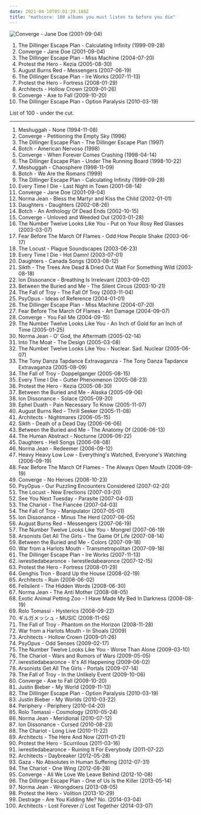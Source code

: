 ```yaml
---
date: 2021-04-10T05:01:29.188Z
title: "mathcore: 100 albums you must listen to before you die"
---
```

![Converge - Jane Doe (2001-09-04)](http://coverartarchive.org/release/c0c80905-b460-4385-b84d-b068eb14bf5a/7979568810-500.jpg "Converge - Jane Doe (2001-09-04)")
<ol class="albums">
<li data-cover="http://coverartarchive.org/release/b37590d5-8bb9-456f-944d-a92251a70a00/26500671993-500.jpg" data-tags="mathcore" role="button">The Dillinger Escape Plan - Calculating Infinity (1999-09-28)</li>
<li data-cover="http://coverartarchive.org/release/c0c80905-b460-4385-b84d-b068eb14bf5a/7979568810-500.jpg" data-tags="metalcore, mathcore, hardcore" role="button">Converge - Jane Doe (2001-09-04)</li>
<li data-cover="http://coverartarchive.org/release/42ea3211-d82a-465a-8ead-741a2e7dcf55/8879651355-500.jpg" data-tags="mathcore" role="button">The Dillinger Escape Plan - Miss Machine (2004-07-20)</li>
<li data-cover="http://coverartarchive.org/release/823a4507-0214-4494-94b4-a412bea51fb3/26400961318-500.jpg" data-tags="mathcore, progressive metalcore" role="button">Protest the Hero - Kezia (2005-08-30)</li>
<li data-cover="http://coverartarchive.org/release/2fe6fa16-554f-40ca-8490-7fcb4d3852d0/6521423479-500.jpg" data-tags="metalcore" role="button">August Burns Red - Messengers (2007-06-19)</li>
<li data-cover="http://coverartarchive.org/release/f9fb71aa-44af-4cc3-8dd9-ef83a5f95454/9120940458-500.jpg" data-tags="mathcore" role="button">The Dillinger Escape Plan - Ire Works (2007-11-13)</li>
<li data-cover="http://coverartarchive.org/release/1bdae9a8-1c33-310b-9f7a-a03bf9b24f66/12050743618-500.jpg" data-tags="progressive metal, progressive metalcore, mathcore, metalcore" role="button">Protest the Hero - Fortress (2008-01-29)</li>
<li data-cover="http://coverartarchive.org/release/41b4c3be-b228-4abc-a79c-5f2fd31169b4/20002393726-500.jpg" data-tags="metalcore, mathcore" role="button">Architects - Hollow Crown (2009-01-26)</li>
<li data-cover="http://coverartarchive.org/release/84f8ae0e-8d40-409a-adc4-45147c427a3d/26277466151-500.jpg" data-tags="metalcore, mathcore" role="button">Converge - Axe to Fall (2009-10-20)</li>
<li data-cover="http://coverartarchive.org/release/41656589-834e-432e-ac48-e92f7fc0ec58/28510376732-500.jpg" data-tags="mathcore" role="button">The Dillinger Escape Plan - Option Paralysis (2010-03-19)</li>
</ol>
List of 100 - under the cut.
<!-- more -->

_________________

<ol class="albums">
<li data-cover="http://coverartarchive.org/release/c6d7934e-ef96-4ee7-b150-15264dad20e6/7203258162-500.jpg" data-tags="progressive metal, thrash metal, math metal" role="button">
Meshuggah - None (1994-11-08)
</li>
<li data-cover="http://coverartarchive.org/release/3940d3ef-36ee-4485-8b14-70a65f3906b9/26281067448-500.jpg" data-tags="metalcore, hardcore, mathcore" role="button">
Converge - Petitioning the Empty Sky (1996)
</li>
<li data-cover="http://coverartarchive.org/release/864fea9e-14c2-4d91-af31-67c2a06d8622/26500496298-500.jpg" data-tags="mathcore" role="button">
The Dillinger Escape Plan - The Dillinger Escape Plan (1997)
</li>
<li data-cover="http://coverartarchive.org/release/bf382078-916b-4b37-a2a5-64f1888a4ea7/10719186208-500.jpg" data-tags="mathcore" role="button">
Botch - American Nervoso (1998)
</li>
<li data-cover="http://coverartarchive.org/release/1bcfb75b-d86f-4134-ac22-01d28984b4f9/28715607028-500.jpg" data-tags="metalcore" role="button">
Converge - When Forever Comes Crashing (1998-04-14)
</li>
<li data-cover="http://coverartarchive.org/release/c81c2f64-b726-4199-8a49-6e82fbe1ce99/24759112168-500.jpg" data-tags="mathcore" role="button">
The Dillinger Escape Plan - Under The Running Board (1998-10-22)
</li>
<li data-cover="http://coverartarchive.org/release/772ad8a8-f3fe-3a06-8d82-d6d529b5a785/7846820494-500.jpg" data-tags="progressive metal, math metal" role="button">
Meshuggah - Chaosphere (1998-11-09)
</li>
<li data-cover="http://coverartarchive.org/release/cfe00e87-0088-46ad-81bc-2aaa26582010/22226836156-500.jpg" data-tags="mathcore" role="button">
Botch - We Are the Romans (1999)
</li>
<li data-cover="http://coverartarchive.org/release/b37590d5-8bb9-456f-944d-a92251a70a00/26500671993-500.jpg" data-tags="mathcore" role="button">
The Dillinger Escape Plan - Calculating Infinity (1999-09-28)
</li>
<li data-cover="http://coverartarchive.org/release/d807723f-23f6-426f-8523-0690beeae349/16795995796-500.jpg" data-tags="metalcore, mathcore" role="button">
Every Time I Die - Last Night in Town (2001-08-14)
</li>
<li data-cover="http://coverartarchive.org/release/c0c80905-b460-4385-b84d-b068eb14bf5a/7979568810-500.jpg" data-tags="metalcore, mathcore, hardcore" role="button">
Converge - Jane Doe (2001-09-04)
</li>
<li data-cover="https://img.discogs.com/06n6YI01Ufw9ImX6vBpAlelKLr8=/fit-in/500x479/filters:strip_icc():format(jpeg):mode_rgb():quality(90)/discogs-images/R-2816924-1401052388-6764.jpeg.jpg" data-tags="hardcore, metalcore" role="button">
Norma Jean - Bless the Martyr and Kiss the Child (2002-01-01)
</li>
<li data-cover="http://coverartarchive.org/release/ea719664-47cb-41cc-b5df-ec3ce7d5ab31/27629719871-500.jpg" data-tags="mathcore" role="button">
Daughters - Daughters (2002-08-26)
</li>
<li data-cover="http://coverartarchive.org/release/fa31ed8b-d08b-4019-bd10-cc246913b68e/20380277004-500.jpg" data-tags="metalcore, mathcore" role="button">
Botch - An Anthology Of Dead Ends (2002-10-15)
</li>
<li data-cover="http://coverartarchive.org/release/87cc11ea-834d-4662-ae73-e070c2e247bd/16155591338-500.jpg" data-tags="hardcore, mathcore" role="button">
Converge - Unloved and Weeded Out (2003-01-28)
</li>
<li data-cover="http://coverartarchive.org/release/d0f827bc-770d-41b7-9d77-85816f12ce37/27079443336-500.jpg" data-tags="mathcore" role="button">
The Number Twelve Looks Like You - Put on Your Rosy Red Glasses (2003-03-07)
</li>
<li data-cover="http://coverartarchive.org/release/b40fbe51-7fd8-3526-b451-e98c340aeebb/15731841501-500.jpg" data-tags="metalcore, hardcore, post-hardcore" role="button">
Fear Before The March Of Flames - Odd How People Shake (2003-06-17)
</li>
<li data-cover="http://coverartarchive.org/release/8bd4799f-cb4b-4942-a337-4e7e05734189/4517163075-500.jpg" data-tags="grindcore, mathcore, noisecore" role="button">
The Locust - Plague Soundscapes (2003-06-23)
</li>
<li data-cover="http://coverartarchive.org/release/290d2027-935a-4650-b41e-03716559c364/4441324397-500.jpg" data-tags="metalcore, hardcore" role="button">
Every Time I Die - Hot Damn! (2003-07-01)
</li>
<li data-cover="http://coverartarchive.org/release/8e2047a7-2459-4b44-b7f0-e10a8c88a2f7/24234613745-500.jpg" data-tags="mathcore, experimental" role="button">
Daughters - Canada Songs (2003-08-12)
</li>
<li data-cover="http://coverartarchive.org/release/2caca710-5329-4bc6-81bd-278e2f3a57bb/20525782942-500.jpg" data-tags="progressive metal, mathcore" role="button">
Sikth - The Trees Are Dead & Dried Out Wait For Something Wild (2003-08-18)
</li>
<li data-cover="http://coverartarchive.org/release/964d92e8-f368-4942-935a-897f71a8eac7/16254480661-500.jpg" data-tags="mathcore" role="button">
Ion Dissonance - Breathing Is Irrelevant (2003-09-02)
</li>
<li data-cover="https://img.discogs.com/BXMbpuezaN5RaJUNwwi7D5fJrbk=/fit-in/595x585/filters:strip_icc():format(jpeg):mode_rgb():quality(90)/discogs-images/R-3246636-1372379293-9403.jpeg.jpg" data-tags="progressive metal, metalcore" role="button">
Between the Buried and Me - The Silent Circus (2003-10-21)
</li>
<li data-cover="http://coverartarchive.org/release/a660c2ae-4ad9-4682-b06a-a95ffa3ab4a7/26500850268-500.jpg" data-tags="post-hardcore" role="button">
The Fall of Troy - The Fall Of Troy (2003-11-04)
</li>
<li data-cover="http://coverartarchive.org/release/5574941e-a3f8-4b41-b27a-6fd69b6ca0ec/21363651673-500.jpg" data-tags="mathcore" role="button">
PsyOpus - Ideas of Reference (2004-01-01)
</li>
<li data-cover="http://coverartarchive.org/release/42ea3211-d82a-465a-8ead-741a2e7dcf55/8879651355-500.jpg" data-tags="mathcore" role="button">
The Dillinger Escape Plan - Miss Machine (2004-07-20)
</li>
<li data-cover="http://coverartarchive.org/release/dc15df1e-9d7d-4f41-9314-9d14d8403d2a/26506588067-500.jpg" data-tags="hardcore, metalcore" role="button">
Fear Before The March Of Flames - Art Damage (2004-09-07)
</li>
<li data-cover="http://coverartarchive.org/release/e3f3dd24-798c-4d2e-8f34-7e97d3ced433/7264557525-500.jpg" data-tags="hardcore, metalcore, mathcore" role="button">
Converge - You Fail Me (2004-09-15)
</li>
<li data-cover="https://img.discogs.com/N6kNF0iRCGMMecC9fj9jQx1u8ws=/fit-in/450x450/filters:strip_icc():format(jpeg):mode_rgb():quality(90)/discogs-images/R-770461-1157012412.jpeg.jpg" data-tags="mathcore" role="button">
The Number Twelve Looks Like You - An Inch of Gold for an Inch of Time (2005-01-25)
</li>
<li data-cover="https://img.discogs.com/8E2ZNuEDu1M76ncBIYAhh9LHD1Q=/fit-in/300x300/filters:strip_icc():format(jpeg):mode_rgb():quality(90)/discogs-images/R-2056407-1261321215.jpeg.jpg" data-tags="mathcore" role="button">
Norma Jean - O' God, the Aftermath (2005-02-14)
</li>
<li data-cover="https://img.discogs.com/OC9bIbfe3J-3blyqA-p0KstiUf4=/fit-in/600x597/filters:strip_icc():format(jpeg):mode_rgb():quality(90)/discogs-images/R-2162011-1569763003-3438.jpeg.jpg" data-tags="mathcore" role="button">
Into The Moat - The Design (2005-03-08)
</li>
<li data-cover="http://coverartarchive.org/release/02942ebd-41d0-4868-a6aa-20f70ffee92b/7928073801-500.jpg" data-tags="metalcore, metal, mathcore" role="button">
The Number Twelve Looks Like You - Nuclear. Sad. Nuclear (2005-06-07)
</li>
<li data-cover="https://img.discogs.com/YAd9gr0RvqU1WxJ2xIqmUHZIO1k=/fit-in/220x220/filters:strip_icc():format(jpeg):mode_rgb():quality(90)/discogs-images/R-1456475-1307277740.jpeg.jpg" data-tags="mathcore" role="button">
The Tony Danza Tapdance Extravaganza - The Tony Danza Tapdance Extravaganza (2005-08-09)
</li>
<li data-cover="http://coverartarchive.org/release/45641120-9137-3d9b-bb47-8915b1541a3d/17802812575-500.jpg" data-tags="post-hardcore" role="button">
The Fall of Troy - Doppelganger (2005-08-15)
</li>
<li data-cover="http://coverartarchive.org/release/8bc8d446-5b5f-49de-b9c0-31ce46283831/26720885055-500.jpg" data-tags="metalcore, hardcore" role="button">
Every Time I Die - Gutter Phenomenon (2005-08-23)
</li>
<li data-cover="http://coverartarchive.org/release/823a4507-0214-4494-94b4-a412bea51fb3/26400961318-500.jpg" data-tags="mathcore, progressive metalcore" role="button">
Protest the Hero - Kezia (2005-08-30)
</li>
<li data-cover="http://coverartarchive.org/release/470507f1-c04b-4401-b6db-33ef1ad2d0f7/27965748643-500.jpg" data-tags="progressive metal" role="button">
Between the Buried and Me - Alaska (2005-09-06)
</li>
<li data-cover="https://img.discogs.com/XnnkqZggbijApoY4bKcNmpE5A9w=/fit-in/600x600/filters:strip_icc():format(jpeg):mode_rgb():quality(90)/discogs-images/R-2782286-1300802505.jpeg.jpg" data-tags="mathcore" role="button">
Ion Dissonance - Solace (2005-09-20)
</li>
<li data-cover="http://coverartarchive.org/release/1b4389ad-d198-4272-b9da-cf01666be10e/19427644119-500.jpg" data-tags="experimental, jazz metal, progressive metal, mathcore, avant-garde metal" role="button">
Ephel Duath - Pain Necessary To Know (2005-11-07)
</li>
<li data-cover="http://coverartarchive.org/release/0a41ab66-c9d2-4e14-b5fd-1cb5f717f8b6/2916840474-500.jpg" data-tags="metalcore" role="button">
August Burns Red - Thrill Seeker (2005-11-08)
</li>
<li data-cover="http://coverartarchive.org/release/fc891dcb-eea0-4659-a9a1-fc21cfb1fab2/20002248335-500.jpg" data-tags="mathcore, metalcore" role="button">
Architects - Nightmares (2006-05-15)
</li>
<li data-cover="http://coverartarchive.org/release/056aa19f-1b5b-461e-b133-642dca4c2aa7/6251240710-500.jpg" data-tags="progressive metal" role="button">
Sikth - Death of a Dead Day (2006-06-06)
</li>
<li data-cover="http://coverartarchive.org/release/00103e5a-a298-4108-9f74-4a5d9490a6ef/2772311711-500.jpg" data-tags="progressive metal, cover album" role="button">
Between the Buried and Me - The Anatomy Of (2006-06-13)
</li>
<li data-cover="http://coverartarchive.org/release/1ccacb7d-082c-4889-bf3e-bc424dfa5c49/26310137897-500.jpg" data-tags="metalcore, progressive metal" role="button">
The Human Abstract - Nocturne (2006-06-22)
</li>
<li data-cover="http://coverartarchive.org/release/d9a38a1e-7009-42b1-a572-1400dd77c1bd/7711404289-500.jpg" data-tags="mathcore" role="button">
Daughters - Hell Songs (2006-08-08)
</li>
<li data-cover="https://img.discogs.com/tyWc16V9BxwvWEIocD7PeSuJ7C0=/fit-in/600x599/filters:strip_icc():format(jpeg):mode_rgb():quality(90)/discogs-images/R-12102410-1528428097-3156.jpeg.jpg" data-tags="metalcore" role="button">
Norma Jean - Redeemer (2006-09-12)
</li>
<li data-cover="http://coverartarchive.org/release/9d13e3dd-67b2-444b-9f54-f420f0801888/26506766143-500.jpg" data-tags="grindcore, experimental" role="button">
Heavy Heavy Low Low - Everything's Watched, Everyone's Watching (2006-09-19)
</li>
<li data-cover="https://img.discogs.com/BKQAPLK38OM1WFyHhEvQevfnUz8=/fit-in/600x603/filters:strip_icc():format(jpeg):mode_rgb():quality(90)/discogs-images/R-1039025-1494295675-6819.jpeg.jpg" data-tags="experimental, post-hardcore" role="button">
Fear Before The March Of Flames - The Always Open Mouth (2006-09-19)
</li>
<li data-cover="http://coverartarchive.org/release/04db6701-f59b-36bc-b729-0c125f1dc263/2471715861-500.jpg" data-tags="metalcore, mathcore, hardcore" role="button">
Converge - No Heroes (2006-10-23)
</li>
<li data-cover="https://img.discogs.com/iWyRJbHjh45yON6e95jzI7_Q7yE=/fit-in/240x240/filters:strip_icc():format(jpeg):mode_rgb():quality(90)/discogs-images/R-1061669-1189109237.jpeg.jpg" data-tags="mathcore" role="button">
PsyOpus - Our Puzzling Encounters Considered (2007-02-20)
</li>
<li data-cover="http://coverartarchive.org/release/6bda19eb-20e4-4f9c-9b21-4ec27d086d57/4517182459-500.jpg" data-tags="mathcore" role="button">
The Locust - New Erections (2007-03-20)
</li>
<li data-cover="https://img.discogs.com/Uk0nm8c7oLNBjTpasaPyptc34Q4=/fit-in/450x450/filters:strip_icc():format(jpeg):mode_rgb():quality(90)/discogs-images/R-1393274-1215839336.jpeg.jpg" data-tags="mathcore" role="button">
See You Next Tuesday - Parasite (2007-04-03)
</li>
<li data-cover="http://coverartarchive.org/release/615e536c-49d0-4213-8712-91bf5deb1bf0/21192181221-500.jpg" data-tags="hardcore" role="button">
The Chariot - The Fiancée (2007-04-03)
</li>
<li data-cover="https://img.discogs.com/F0PJpap4eBWr5cbsS72NJ-CgUBo=/fit-in/600x539/filters:strip_icc():format(jpeg):mode_rgb():quality(90)/discogs-images/R-1071802-1215843325.jpeg.jpg" data-tags="post-hardcore" role="button">
The Fall of Troy - Manipulator (2007-05-01)
</li>
<li data-cover="http://coverartarchive.org/release/36ecf488-9cdb-391a-9f51-d0c34254d045/19974817755-500.jpg" data-tags="mathcore" role="button">
Ion Dissonance - Minus The Herd (2007-06-05)
</li>
<li data-cover="http://coverartarchive.org/release/2fe6fa16-554f-40ca-8490-7fcb4d3852d0/6521423479-500.jpg" data-tags="metalcore" role="button">
August Burns Red - Messengers (2007-06-19)
</li>
<li data-cover="http://coverartarchive.org/release/3c89d6d8-74f6-375f-a06e-a271012d3ccd/27078108254-500.jpg" data-tags="mathcore" role="button">
The Number Twelve Looks Like You - Mongrel (2007-06-19)
</li>
<li data-cover="http://coverartarchive.org/release/1066b8f2-237c-4461-9dbb-540a5aecc540/15528876986-500.jpg" data-tags="deathcore" role="button">
Arsonists Get All The Girls - The Game Of Life (2007-08-14)
</li>
<li data-cover="http://coverartarchive.org/release/e1ca8464-3477-4568-b4e3-88aaa08b38d1/15533985949-500.jpg" data-tags="progressive metal" role="button">
Between the Buried and Me - Colors (2007-09-18)
</li>
<li data-cover="https://img.discogs.com/RCXdsHPq9KCvHZk_It-uxfeso40=/fit-in/450x450/filters:strip_icc():format(jpeg):mode_rgb():quality(90)/discogs-images/R-1723289-1239279534.jpeg.jpg" data-tags="deathcore, mathcore" role="button">
War from a Harlots Mouth - Transmetropolitan (2007-09-18)
</li>
<li data-cover="http://coverartarchive.org/release/f9fb71aa-44af-4cc3-8dd9-ef83a5f95454/9120940458-500.jpg" data-tags="mathcore" role="button">
The Dillinger Escape Plan - Ire Works (2007-11-13)
</li>
<li data-cover="http://coverartarchive.org/release/1ee0ac7b-3696-44e3-94c8-783eda35ee75/6683333870-500.jpg" data-tags="experimental, mathcore, deathcore" role="button">
iwrestledabearonce - Iwrestledabearonce (2007-12-15)
</li>
<li data-cover="http://coverartarchive.org/release/1bdae9a8-1c33-310b-9f7a-a03bf9b24f66/12050743618-500.jpg" data-tags="progressive metal, progressive metalcore, mathcore, metalcore" role="button">
Protest the Hero - Fortress (2008-01-29)
</li>
<li data-cover="http://coverartarchive.org/release/d08330be-7e1b-4cc1-b9b9-a1662c0ad62f/14476655259-500.jpg" data-tags="experimental, grindcore, cybergrind" role="button">
Genghis Tron - Board Up the House (2008-02-19)
</li>
<li data-cover="https://img.discogs.com/SQxuLUlGGruxVSMBdmpI8Ev6iro=/fit-in/300x304/filters:strip_icc():format(jpeg):mode_rgb():quality(90)/discogs-images/R-2551329-1290045489.jpeg.jpg" data-tags="mathcore" role="button">
Architects - Ruin (2008-06-02)
</li>
<li data-cover="https://img.discogs.com/4Kv_ftYl84JCbJRBL7X99oNkg4M=/fit-in/500x500/filters:strip_icc():format(jpeg):mode_rgb():quality(90)/discogs-images/R-5689973-1400008169-9787.jpeg.jpg" data-tags="djent" role="button">
Fellsilent - The Hidden Words (2008-06-30)
</li>
<li data-cover="http://coverartarchive.org/release/97db5757-a7ee-4921-8f9b-f726f6433a62/27059737189-500.jpg" data-tags="hardcore, metalcore" role="button">
Norma Jean - The Anti Mother (2008-08-05)
</li>
<li data-cover="https://img.discogs.com/flx8uYuhHbv5WMKluPM8fxzQEZQ=/fit-in/500x450/filters:strip_icc():format(jpeg):mode_rgb():quality(90)/discogs-images/R-2846257-1303732161.jpeg.jpg" data-tags="mathcore" role="button">
Exotic Animal Petting Zoo - I Have Made My Bed In Darkness (2008-08-19)
</li>
<li data-cover="https://img.discogs.com/WXCzUlxcbTfWdmg6kmfZefVZOlM=/fit-in/600x600/filters:strip_icc():format(jpeg):mode_rgb():quality(90)/discogs-images/R-1585544-1330683903.jpeg.jpg" data-tags="mathcore" role="button">
Rolo Tomassi - Hysterics (2008-09-22)
</li>
<li data-cover="https://via.placeholder.com/450" data-tags="breakbeat, industrial metal, nu metal, mathcore, music, music with beats" role="button">
ギルガメッシュ - MUSIC (2008-11-05)
</li>
<li data-cover="http://coverartarchive.org/release/df45d0f3-7ce4-4e18-8a59-6d87103829cc/8703023202-500.jpg" data-tags="progressive rock, progressive, post-hardcore" role="button">
The Fall of Troy - Phantom on the Horizon (2008-11-28)
</li>
<li data-cover="https://img.discogs.com/KKrjcWZWW8fuDoNOcKeWLf-C8pY=/fit-in/500x500/filters:strip_icc():format(jpeg):mode_rgb():quality(90)/discogs-images/R-2351791-1278921289.png.jpg" data-tags="mathcore, deathcore" role="button">
War from a Harlots Mouth - In Shoals (2009)
</li>
<li data-cover="http://coverartarchive.org/release/41b4c3be-b228-4abc-a79c-5f2fd31169b4/20002393726-500.jpg" data-tags="metalcore, mathcore" role="button">
Architects - Hollow Crown (2009-01-26)
</li>
<li data-cover="https://img.discogs.com/LdIBybccl9F1k4KFW2wVPXcqAJI=/fit-in/500x500/filters:strip_icc():format(jpeg):mode_rgb():quality(90)/discogs-images/R-1694186-1307191550.jpeg.jpg" data-tags="mathcore" role="button">
PsyOpus - Odd Senses (2009-02-17)
</li>
<li data-cover="http://coverartarchive.org/release/4f03e19a-4395-4cc4-922d-852cf1270ce4/24074921452-500.jpg" data-tags="mathcore" role="button">
The Number Twelve Looks Like You - Worse Than Alone (2009-03-10)
</li>
<li data-cover="http://coverartarchive.org/release/df0fb4c2-0482-4046-bdb0-89695b1d4d6f/21192200341-500.jpg" data-tags="chaotic hardcore, mathcore" role="button">
The Chariot - Wars and Rumors of Wars (2009-05-05)
</li>
<li data-cover="https://img.discogs.com/CHr9MOiiZyTmk44zGoENbFH68YY=/fit-in/600x590/filters:strip_icc():format(jpeg):mode_rgb():quality(90)/discogs-images/R-5139790-1604255277-1206.jpeg.jpg" data-tags="experimental, deathcore, mathcore" role="button">
iwrestledabearonce - It's All Happening (2009-06-02)
</li>
<li data-cover="https://img.discogs.com/U9f4C0sWJC3Wc6oj3eP0qxLl4M8=/fit-in/400x392/filters:strip_icc():format(jpeg):mode_rgb():quality(90)/discogs-images/R-2133674-1280315043.jpeg.jpg" data-tags="mathcore, deathcore" role="button">
Arsonists Get All The Girls - Portals (2009-07-14)
</li>
<li data-cover="http://coverartarchive.org/release/ff398e09-c0ce-4d06-ac4c-de78096b6551/24625583789-500.jpg" data-tags="progressive rock, post-hardcore, progressive" role="button">
The Fall of Troy - In the Unlikely Event (2009-10-06)
</li>
<li data-cover="http://coverartarchive.org/release/84f8ae0e-8d40-409a-adc4-45147c427a3d/26277466151-500.jpg" data-tags="metalcore, mathcore" role="button">
Converge - Axe to Fall (2009-10-20)
</li>
<li data-cover="http://coverartarchive.org/release/ca702418-7848-3992-b860-18409362b356/3667047678-500.jpg" data-tags="justin bieber, my world, totec radio" role="button">
Justin Bieber - My World (2009-11-13)
</li>
<li data-cover="http://coverartarchive.org/release/41656589-834e-432e-ac48-e92f7fc0ec58/28510376732-500.jpg" data-tags="mathcore" role="button">
The Dillinger Escape Plan - Option Paralysis (2010-03-19)
</li>
<li data-cover="http://coverartarchive.org/release/6bfba6d5-71fc-454b-b3a0-63632a1459fa/20855090957-500.jpg" data-tags="totec radio, justin bieber, goregrind, justin bieber my worlds" role="button">
Justin Bieber - My Worlds (2010-03-22)
</li>
<li data-cover="https://img.discogs.com/pO8binxNZfRykKWjFk-SkgKGDcc=/fit-in/600x600/filters:strip_icc():format(jpeg):mode_rgb():quality(90)/discogs-images/R-2291815-1279043024.jpeg.jpg" data-tags="progressive metal" role="button">
Periphery - Periphery (2010-04-20)
</li>
<li data-cover="http://coverartarchive.org/release/95961c06-c3bb-4fe1-912e-7559ce0340fe/10554778238-500.jpg" data-tags="mathcore" role="button">
Rolo Tomassi - Cosmology (2010-05-24)
</li>
<li data-cover="http://coverartarchive.org/release/1632644d-0c16-466e-9913-b12f0c808bff/3134783593-500.jpg" data-tags="metalcore" role="button">
Norma Jean - Meridional (2010-07-12)
</li>
<li data-cover="https://img.discogs.com/LWJAeEvLxMH7Cutn7Oj-QuKEao0=/fit-in/600x531/filters:strip_icc():format(jpeg):mode_rgb():quality(90)/discogs-images/R-2674320-1402153306-3045.jpeg.jpg" data-tags="mathcore" role="button">
Ion Dissonance - Cursed (2010-08-23)
</li>
<li data-cover="https://img.discogs.com/3LOAhxCjAStQ3AEgV1qAsukrKag=/fit-in/600x600/filters:strip_icc():format(jpeg):mode_rgb():quality(90)/discogs-images/R-2565251-1290716034.jpeg.jpg" data-tags="mathcore" role="button">
The Chariot - Long Live (2010-11-22)
</li>
<li data-cover="http://coverartarchive.org/release/27f2d3c5-50b6-4a97-a2d1-2da283881fe3/20002674834-500.jpg" data-tags="metalcore" role="button">
Architects - The Here And Now (2011-01-21)
</li>
<li data-cover="https://img.discogs.com/H-JdMk0flhfn4gE_wPRYTwcmciU=/fit-in/400x400/filters:strip_icc():format(jpeg):mode_rgb():quality(90)/discogs-images/R-2848672-1606643252-5453.jpeg.jpg" data-tags="progressive metal" role="button">
Protest the Hero - Scurrilous (2011-03-16)
</li>
<li data-cover="http://coverartarchive.org/release/4d5c51e6-f00f-4570-b136-85fc53e9e3a8/26433855871-500.jpg" data-tags="experimental, mathcore" role="button">
iwrestledabearonce - Ruining It For Everybody (2011-07-22)
</li>
<li data-cover="http://coverartarchive.org/release/988be515-048f-49a6-b963-449f686e321d/2550406279-500.jpg" data-tags="metalcore" role="button">
Architects - Daybreaker (2012-05-28)
</li>
<li data-cover="http://coverartarchive.org/release/d021d222-c3e9-44ae-a202-39bb78d6ca0f/11766632263-500.jpg" data-tags="mathcore" role="button">
Gaza - No Absolutes in Human Suffering (2012-07-31)
</li>
<li data-cover="http://coverartarchive.org/release/775c34f7-1a15-4473-b82c-e10b7126b2df/9439600170-500.jpg" data-tags="chaotic hardcore, mathcore" role="button">
The Chariot - One Wing (2012-08-28)
</li>
<li data-cover="https://img.discogs.com/eX7pVRAAMkOij8l1xUNtAbQsFXs=/fit-in/600x600/filters:strip_icc():format(jpeg):mode_rgb():quality(90)/discogs-images/R-4129243-1546927663-6584.jpeg.jpg" data-tags="metalcore, mathcore" role="button">
Converge - All We Love We Leave Behind (2012-10-08)
</li>
<li data-cover="http://coverartarchive.org/release/1b64f883-57dd-4715-89eb-77ad56c193f6/24759113400-500.jpg" data-tags="mathcore" role="button">
The Dillinger Escape Plan - One of Us Is the Killer (2013-05-14)
</li>
<li data-cover="http://coverartarchive.org/release/040b2ef9-8923-4b92-9670-40c7548d468b/4877251710-500.jpg" data-tags="mathcore, hardcore" role="button">
Norma Jean - Wrongdoers (2013-08-05)
</li>
<li data-cover="http://coverartarchive.org/release/66dbb6a7-dd95-4219-ab55-8cafb0380182/16166604135-500.jpg" data-tags="progressive metal, mathcore" role="button">
Protest the Hero - Volition (2013-10-29)
</li>
<li data-cover="http://coverartarchive.org/release/d38eb752-3eef-4fed-8128-125b89406dc7/6655634678-500.jpg" data-tags="progressive metal, melodic death metal, mathcore, modern metal, melodic death metalcore" role="button">
Destrage - Are You Kidding Me? No. (2014-03-04)
</li>
<li data-cover="http://coverartarchive.org/release/db412f0a-c58b-47f5-ac5f-d163e9ffa715/6303246041-500.jpg" data-tags="metalcore" role="button">
Architects - Lost Forever // Lost Together (2014-03-07)
</li>
</ol>
